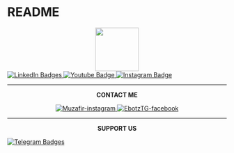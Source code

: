 # README


   <div id="badges" align="center">
     <img src="https://media.giphy.com/media/M9gbBd9nbDrOTu1Mqx/giphy.gif" width="100"/>
   </div>

   <div id="badges">
     <a href="your-linkedin-URL">
       <img src="https://img.shields.io/badge/LinkedIn-green?style=for-the-badge&logo=linkedin&logoColor=white"
   alt="LinkedIn Badges"/>
     </a>
     <a href="your-youtube-URL">
       <img src="https://img.shields.io/badge/Youtube-yellow?style=for-the-badge&logo=youtube&logoColor=white"
   alt="Youtube Badge"/>
     </a>
     <a href="your-instagram-URL">
       <img src="https://img.shields.io/badge/Instagram-violet?style=for-the-badge&logo=instagram&logoColor=white"
   alt="Instagram Badge"/>
     <a/>
   </div>

   ----

   <p align="center">
   <b>CONTACT ME</b>
   </p>

   <p align="center">
     <a href="https://www.instagram.com/muzafir____" target="blank">
       <img src="https://img.icons8.com/bubbles/100/0000/instagram-new.png" alt="Muzafir-instagram" />
     <a/>
     <a href="https://www.facebook.com/Ebotz.TG" target="blank">
       <img src="https://img.icons8.com/bubbles/100/0000/facebook-new.png" alt="EbotzTG-facebook" />
     <a/>
   </p>

   ----

   <p align="center">
   <b>SUPPORT US</b>
   </p>
      <a href="https://t.me/inbliz">
       <img src="https://img.shields.io/badge/Telegram-blue?style=for-the-badge&logo=linkedin&logoColor=white"
   alt="Telegram Badges"/>
